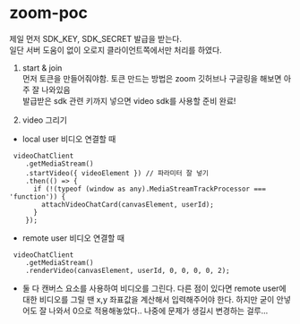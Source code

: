 # zoom-poc

제일 먼저 SDK_KEY, SDK_SECRET 발급을 받는다.   
일단 서버 도움이 없이 오로지 클라이언트쪽에서만 처리를 하였다.   

1. start & join   
먼저 토큰을 만들어줘야함. 토큰 만드는 방법은 zoom 깃허브나 구글링을 해보면 아주 잘 나와있음   
발급받은 sdk 관련 키까지 넣으면 video sdk를 사용할 준비 완료!


2. video 그리기     
* local user 비디오 연결할 때
```  
 videoChatClient
    .getMediaStream()
    .startVideo({ videoElement }) // 파라미터 잘 넣기
    .then(() => {
      if (!(typeof (window as any).MediaStreamTrackProcessor === 'function')) {
        attachVideoChatCard(canvasElement, userId);
      }
    });
```    
* remote user 비디오 연결할 때   
```
 videoChatClient
    .getMediaStream()
    .renderVideo(canvasElement, userId, 0, 0, 0, 0, 2);
```    
- 둘 다 캔버스 요소를 사용하여 비디오를 그린다. 다른 점이 있다면 remote user에 대한 비디오를 그릴 땐 x,y 좌표값을 계산해서 입력해주어야 한다. 하지만 굳이 안넣어도 잘 나와서 0으로 적용해놓았다.. 나중에 문제가 생길시 변경하는 걸루...   
